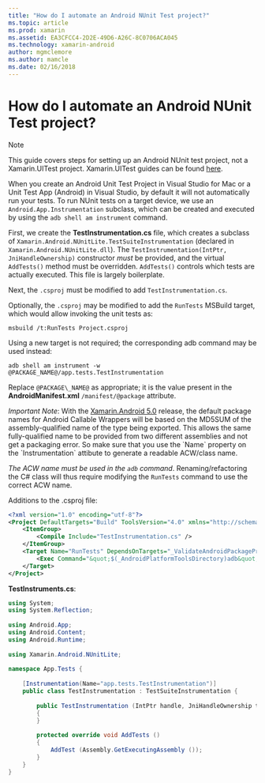 ```yaml
---
title: "How do I automate an Android NUnit Test project?"
ms.topic: article
ms.prod: xamarin
ms.assetid: EA3CFCC4-2D2E-49D6-A26C-8C0706ACA045
ms.technology: xamarin-android
author: mgmclemore
ms.author: mamcle
ms.date: 02/16/2018
---
```


# How do I automate an Android NUnit Test project?

> [!NOTE]
> This guide covers steps for setting up an Android
NUnit test project, not a Xamarin.UITest project. Xamarin.UITest guides
can be found [here](https://docs.microsoft.com/appcenter/test-cloud/preparing-for-upload/uitest).

When you create an Android Unit Test Project
in Visual Studio for Mac or a Unit Test App (Android)
in Visual Studio, by default it will not automatically run your tests.
To run NUnit tests on a target
device, we use an `Android.App.Instrumentation` subclass, which can be
created and executed by using the `adb shell am instrument` command.

First, we create the **TestInstrumentation.cs** file, which creates a
subclass of `Xamarin.Android.NUnitLite.TestSuiteInstrumentation`
(declared in `Xamarin.Android.NUnitLite.dll`). The
`TestInstrumentation(IntPtr, JniHandleOwnership)` constructor _must_ be
provided, and the virtual `AddTests()` method must be overridden.
`AddTests()` controls which tests are actually executed. This file is
largely boilerplate.

Next, the `.csproj` must be modified to add `TestInstrumentation.cs`.

Optionally, the `.csproj` may be modified to add the `RunTests` MSBuild
target, which would allow invoking the unit tests as:

```shell
msbuild /t:RunTests Project.csproj
```

Using a new target is not required; the corresponding adb command may
be used instead:

```shell
adb shell am instrument -w @PACKAGE_NAME@/app.tests.TestInstrumentation
```

Replace `@PACKAGE\_NAME@` as appropriate; it is the value present in the
**AndroidManifest.xml** `/manifest/@package` attribute.

*Important Note*: With the
[Xamarin.Android 5.0](https://developer.xamarin.com/releases/android/xamarin.android_5/xamarin.android_5.1/#Android_Callable_Wrapper_Naming)
release, the default package names for Android Callable Wrappers will
be based on the MD5SUM of the assembly-qualified name of the type being
exported. This allows the same fully-qualified name to be provided from
two different assemblies and not get a packaging error. So make sure
that you use the \`Name\` property on the \`Instrumentation\` attibute
to generate a readable ACW/class name.

_The ACW name must be used in the `adb` command_. Renaming/refactoring
the C# class will thus require modifying the `RunTests` command to use
the correct ACW name.

Additions to the .csproj file:

```xml
<?xml version="1.0" encoding="utf-8"?>
<Project DefaultTargets="Build" ToolsVersion="4.0" xmlns="http://schemas.microsoft.com/developer/msbuild/2003">
    <ItemGroup>
        <Compile Include="TestInstrumentation.cs" />
    </ItemGroup>
    <Target Name="RunTests" DependsOnTargets="_ValidateAndroidPackageProperties">
        <Exec Command="&quot;$(_AndroidPlatformToolsDirectory)adb&quot; $(AdbTarget) $(AdbOptions) shell am instrument -w $(_AndroidPackage)/app.tests.TestInstrumentation" />
    </Target>
</Project>
```

**TestInstruments.cs**:

```cs 
using System;
using System.Reflection;
 
using Android.App;
using Android.Content;
using Android.Runtime;
 
using Xamarin.Android.NUnitLite;
 
namespace App.Tests {
 
    [Instrumentation(Name="app.tests.TestInstrumentation")]
    public class TestInstrumentation : TestSuiteInstrumentation {
 
        public TestInstrumentation (IntPtr handle, JniHandleOwnership transfer) : base (handle, transfer)
        {
        }
 
        protected override void AddTests ()
        {
            AddTest (Assembly.GetExecutingAssembly ());
        }
    }
}
```

